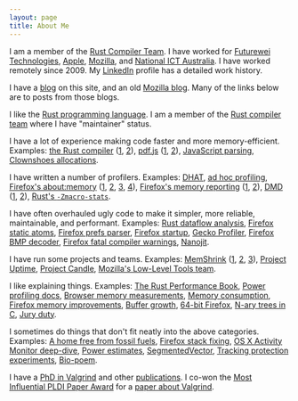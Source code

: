```yaml
---
layout: page
title: About Me
---
```


I am a member of the [Rust Compiler
Team](https://www.rust-lang.org/governance/teams/compiler#team-compiler). I
have worked for [Futurewei Technologies](https://www.futurewei.com/),
[Apple](https://www.apple.com/), [Mozilla](https://mozilla.com/), and [National
ICT Australia](https://en.wikipedia.org/wiki/NICTA). I have worked remotely
since
2009. My [LinkedIn](https://www.linkedin.com/in/nnethercote/) profile has
a detailed work history.

I have a [blog](https://nnethercote.github.io/) on this site, and an old
[Mozilla blog](https://blog.mozilla.com/nnethercote). Many of the links below
are to posts from those blogs.

I like the [Rust programming language](https://www.rust-lang.org/). I am a
member of the [Rust compiler
team](https://www.rust-lang.org/governance/teams/compiler) where I have
"maintainer" status.

I have a lot of experience making code faster and more memory-efficient.
Examples: [the Rust compiler](https://github.com/rust-lang/rust/)
([1](https://nnethercote.github.io/2025/05/22/how-to-speed-up-the-rust-compiler-in-may-2025.html),
[2](http://blog.mozilla.org/nnethercote/2020/09/08/how-to-speed-up-the-rust-compiler-one-last-time/)),
[pdf.js](https://mozilla.github.io/pdf.js/)
([1](https://blog.mozilla.org/nnethercote/2014/02/07/a-slimmer-and-faster-pdf-js/),
[2](https://blog.mozilla.org/nnethercote/2014/06/16/an-even-slimmer-pdf-js/)),
[JavaScript parsing](https://blog.mozilla.org/nnethercote/2011/07/01/faster-javascript-parsing/),
[Clownshoes allocations](https://blog.mozilla.org/nnethercote/2011/08/05/clownshoes-available-in-sizes-2101-and-up/).

I have written a number of profilers. Examples:
[DHAT](http://blog.mozilla.org/nnethercote/2019/04/17/a-better-dhat/),
[ad hoc profiling](http://blog.mozilla.org/nnethercote/2018/07/24/ad-hoc-profiling/),
[Firefox's about:memory](https://developer.mozilla.org/en-US/docs/Mozilla/Performance/about:memory)
([1](https://blog.mozilla.org/nnethercote/2011/02/09/a-vision-for-better-memory-profiling-with-aboutmemory/),
[2](https://blog.mozilla.org/nnethercote/2011/05/02/a-better-aboutmemory-stage-1/),
[3](https://blog.mozilla.org/nnethercote/2011/05/12/a-better-aboutmemory-stage-1-5/),
[4](https://blog.mozilla.org/nnethercote/2011/05/23/a-better-aboutmemory-stage-1-75/)),
[Firefox's memory reporting](https://developer.mozilla.org/en-US/docs/Mozilla/Performance/Memory_reporting)
([1](https://blog.mozilla.org/nnethercote/2015/06/03/measuring-data-structure-sizes-firefox-c-vs-servo-rust/),
[2](https://blog.mozilla.org/nnethercote/2013/12/17/system-wide-memory-measurement-for-firefox-os/)),
[DMD](https://developer.mozilla.org/en-US/docs/Mozilla/Performance/DMD)
([1](https://blog.mozilla.org/nnethercote/2012/12/21/dmd/),
[2](https://blog.mozilla.org/nnethercote/2014/12/11/cumulative-heap-profiling-in-firefox-with-dmd/)),
[Rust's
`-Zmacro-stats`](https://nnethercote.github.io/2025/06/26/how-much-code-does-that-proc-macro-generate.html).

I have often overhauled ugly code to make it simpler, more reliable,
maintainable, and performant. Examples:
[Rust dataflow
analysis](https://nnethercote.github.io/2024/12/19/streamlined-dataflow-analysis-code-in-rustc.html),
[Firefox static atoms](https://blog.mozilla.org/nnethercote/2018/10/12/slimmer-and-simpler-static-atoms/),
[Firefox prefs parser](https://blog.mozilla.org/nnethercote/2018/03/09/a-new-preferences-parser-for-firefox/),
[Firefox startup](https://blog.mozilla.org/nnethercote/2018/02/22/nicer-commands-for-content-processes/),
[Gecko Profiler](https://blog.mozilla.org/nnethercote/2017/04/04/improving-the-gecko-profiler/),
[Firefox BMP decoder](https://blog.mozilla.org/nnethercote/2015/11/06/i-rewrote-firefoxs-bmp-decoder/),
[Firefox fatal compiler warnings](https://blog.mozilla.org/nnethercote/2017/07/05/how-we-made-compiler-warnings-fatal-in-firefox/),
[Nanojit](https://blog.mozilla.org/nnethercote/2010/02/01/a-win-for-code-hygiene/).

I have run some projects and teams. Examples:
[MemShrink](https://wiki.mozilla.org/Performance/MemShrink)
([1](https://blog.mozilla.org/nnethercote/2012/06/15/memshrinks-1st-birthday/),
[2](https://blog.mozilla.org/nnethercote/2013/06/15/memshrinks-2nd-birthday/),
[3](https://blog.mozilla.org/nnethercote/2014/06/16/memshrinks-3rd-birthday/)),
[Project Uptime](https://wiki.mozilla.org/Platform/Uptime),
[Project Candle](https://wiki.mozilla.org/Performance/Project_Candle),
[Mozilla's Low-Level Tools team](https://wiki.mozilla.org/Low_Level_Tools).

I like explaining things. Examples:
[The Rust Performance Book](https://nnethercote.github.io/perf-book/),
[Power profiling docs](https://firefox-source-docs.mozilla.org/performance/#power-profiling),
[Browser memory measurements](https://blog.mozilla.org/nnethercote/2012/07/09/how-to-compare-the-memory-efficiency-of-web-browsers/),
[Memory consumption](https://blog.mozilla.org/nnethercote/2012/02/08/the-benefits-of-reducing-memory-consumption-2/),
[Firefox memory improvements](https://blog.mozilla.org/nnethercote/2012/01/17/notes-on-reducing-firefoxs-memory-consumption/),
[Buffer growth](https://blog.mozilla.org/nnethercote/2014/11/04/please-grow-your-buffers-exponentially/),
[64-bit Firefox](https://blog.mozilla.org/nnethercote/2016/07/22/firefox-64-bit-for-windows-can-take-advantage-of-more-memory/),
[N-ary trees in C](https://blog.mozilla.org/nnethercote/2012/03/07/n-ary-trees-in-c/),
[Jury duty](2021/11/11/jury-duty.html).

I sometimes do things that don't fit neatly into the above categories.
Examples:
[A home free from fossil fuels](https://nnethercote.github.io/2025/04/08/a-home-free-from-fossil-fuels.html),
[Firefox stack fixing](http://blog.mozilla.org/nnethercote/2020/04/15/better-stack-fixing-for-firefox/),
[OS X Activity Monitor deep-dive](https://blog.mozilla.org/nnethercote/2015/08/26/what-does-the-os-x-activity-monitors-energy-impact-actually-measure/),
[Power estimates](https://developer.mozilla.org/en-US/docs/Mozilla/Performance/tools_power_rapl),
[SegmentedVector](https://blog.mozilla.org/nnethercote/2014/12/10/mfbtsegmentedvector-h/),
[Tracking protection experiments](https://blog.mozilla.org/nnethercote/2014/11/12/quantifying-the-effects-of-firefoxs-tracking-protection/),
[Bio-poem](2021/11/10/bio-poem.html).

I have a [PhD in Valgrind](pubs/phd2004.pdf) and other [publications](pubs).
I co-won the [Most Influential PLDI Paper
Award](https://www.sigplan.org/Awards/PLDI/) for a [paper about
Valgrind](pubs/valgrind2007.pdf).

